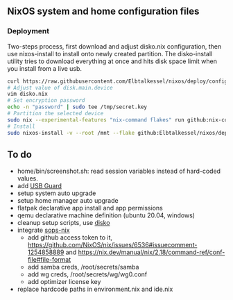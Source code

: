## NixOS system and home configuration files

### Deployment

Two-steps process, first download and adjust disko.nix configuration,
then use nixos-install to install onto newly created partition.
The disko-install utility tries to download everything at once and hits disk space limit
when you install from a live usb.

```sh
curl https://raw.githubusercontent.com/Elbtalkessel/nixos/deploy/config/disko.nix -o disko.nix
# Adjust value of disk.main.device
vim disko.nix
# Set encryption password
echo -n "password" | sudo tee /tmp/secret.key
# Partition the selected device
sudo nix --experimental-features "nix-command flakes" run github:nix-community/disko/latest -- --mode disko disko.nix
# Install
sudo nixos-install -v --root /mnt --flake github:Elbtalkessel/nixos/deploy/config#omen --impure
```

## To do

- home/bin/screenshot.sh: read session variables instead of hard-coded values.
- add [USB Guard](https://usbguard.github.io/)
- setup system auto upgrade
- setup home manager auto upgrade
- flatpak declarative app install and app permissions
- qemu declarative machine definition (ubuntu 20.04, windows)
- cleanup setup scripts, use [disko](https://github.com/nix-community/disko)
- integrate [sops-nix](https://github.com/Mic92/sops-nix?tab=readme-ov-file#Flakes)
  - add github access token to it, https://github.com/NixOS/nix/issues/6536#issuecomment-1254858889 and https://nix.dev/manual/nix/2.18/command-ref/conf-file#file-format
  - add samba creds, /root/secrets/samba
  - add wg creds, /root/secrets/wg/wg0.conf
  - add optimizer license key
- replace hardcode paths in environment.nix and ide.nix
